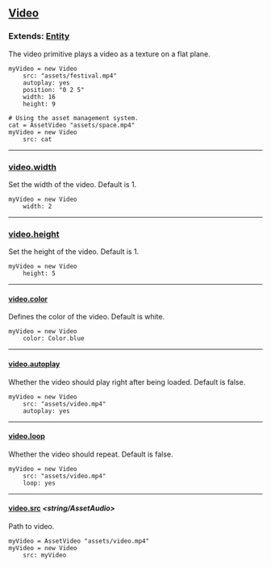 ## [Video](#video)

### Extends: [Entity](#entity)

The video primitive plays a video as a texture on a flat plane.

	myVideo = new Video
		src: "assets/festival.mp4"
		autoplay: yes
		position: "0 2 5"
		width: 16
		height: 9

	# Using the asset management system.
	cat = AssetVideo "assets/space.mp4"
	myVideo = new Video
		src: cat

-------------------------------------------------------

### [video.width](#video-width) *<float>*

Set the width of the video. Default is 1.

	myVideo = new Video
		width: 2

-------------------------------------------------------

### [video.height](#video-height) *<float>*

Set the height of the video. Default is 1.

	myVideo = new Video
		height: 5

-------------------------------------------------------

#### [video.color](#video-color) *<color>*

Defines the color of the video. Default is white.

	myVideo = new Video
		color: Color.blue

-------------------------------------------------------

#### [video.autoplay](#video-autoplay) *<color>*

Whether the video should play right after being loaded. Default is false.

	myVideo = new Video
		src: "assets/video.mp4"
		autoplay: yes

-------------------------------------------------------

#### [video.loop](#video-loop) *<boolean>*

Whether the video should repeat. Default is false.

	myVideo = new Video
		src: "assets/video.mp4"
		loop: yes

-------------------------------------------------------

#### [video.src](#video-src) *<string/AssetAudio>*

Path to video.

	myVideo = AssetVideo "assets/video.mp4"
	myVideo = new Video
		src: myVideo
